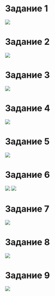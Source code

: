 # Задание 1
![](https://github.com/kulakovsa215705/ZB-PI21-2-Kulakov-Web/blob/main/4%20JavaScript/images/1.PNG)
# Задание 2
![](https://github.com/kulakovsa215705/ZB-PI21-2-Kulakov-Web/blob/main/4%20JavaScript/images/2.PNG)
# Задание 3
![](https://github.com/kulakovsa215705/ZB-PI21-2-Kulakov-Web/blob/main/4%20JavaScript/images/3.PNG)
# Задание 4
![](https://github.com/kulakovsa215705/ZB-PI21-2-Kulakov-Web/blob/main/4%20JavaScript/images/4.PNG)
# Задание 5
![](https://github.com/kulakovsa215705/ZB-PI21-2-Kulakov-Web/blob/main/4%20JavaScript/images/5.PNG)
# Задание 6
![](https://github.com/kulakovsa215705/ZB-PI21-2-Kulakov-Web/blob/main/4%20JavaScript/images/6_1.PNG)
![](https://github.com/kulakovsa215705/ZB-PI21-2-Kulakov-Web/blob/main/4%20JavaScript/images/6_2.PNG)
# Задание 7
![](https://github.com/kulakovsa215705/ZB-PI21-2-Kulakov-Web/blob/main/4%20JavaScript/images/7.PNG)
# Задание 8
![](https://github.com/kulakovsa215705/ZB-PI21-2-Kulakov-Web/blob/main/4%20JavaScript/images/8.PNG)
# Задание 9
![](https://github.com/kulakovsa215705/ZB-PI21-2-Kulakov-Web/blob/main/4%20JavaScript/images/9.PNG)
